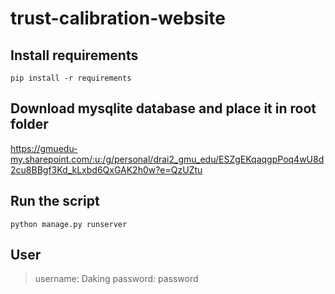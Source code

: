 # trust-calibration-website

## Install requirements
```pip install -r requirements```

## Download mysqlite database and place it in root folder
https://gmuedu-my.sharepoint.com/:u:/g/personal/drai2_gmu_edu/ESZgEKqaqgpPoq4wU8d2cu8BBgf3Kd_kLxbd6QxGAK2h0w?e=QzUZtu

## Run the script
```python manage.py runserver```

## User
> username: Daking
> password: password
